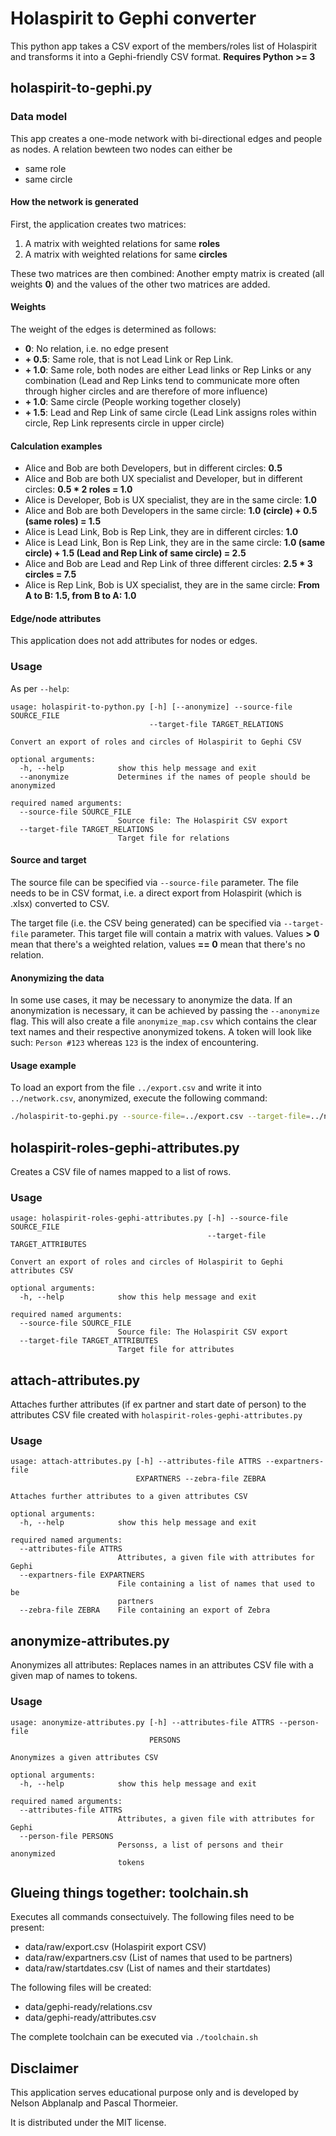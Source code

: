 # Holaspirit to Gephi converter

This python app takes a CSV export of the members/roles list of Holaspirit and transforms it into a Gephi-friendly
CSV format. **Requires Python >= 3**

## holaspirit-to-gephi.py

### Data model

This app creates a one-mode network with bi-directional edges and people as nodes. A relation bewteen two 
nodes can either be

 * same role
 * same circle

#### How the network is generated

First, the application creates two matrices:

 1. A matrix with weighted relations for same **roles**
 2. A matrix with weighted relations for same **circles**

These two matrices are then combined: Another empty matrix is created (all weights **0**) and the values of the other 
two matrices are added.

#### Weights

The weight of the edges is determined as follows:

 * **0**: No relation, i.e. no edge present
 * **+ 0.5**: Same role, that is not Lead Link or Rep Link.
 * **+ 1.0**: Same role, both nodes are either Lead links or Rep Links or any combination (Lead and Rep Links tend to 
 communicate more often through higher circles and are therefore of more influence)
 * **+ 1.0**: Same circle (People working together closely)
 * **+ 1.5**: Lead and Rep Link of same circle (Lead Link assigns roles within circle, Rep Link represents circle in 
 upper circle)

#### Calculation examples

* Alice and Bob are both Developers, but in different circles: **0.5**
* Alice and Bob are both UX specialist and Developer, but in different circles: **0.5 * 2 roles = 1.0**
* Alice is Developer, Bob is UX specialist, they are in the same circle: **1.0**
* Alice and Bob are both Developers in the same circle: **1.0 (circle) + 0.5 (same roles) = 1.5**
* Alice is Lead Link, Bob is Rep Link, they are in different circles: **1.0**
* Alice is Lead Link, Bon is Rep Link, they are in the same circle: **1.0 (same circle) + 1.5 (Lead and Rep  Link of same circle) = 2.5**
* Alice and Bob are Lead and Rep Link of three different circles: **2.5 * 3 circles = 7.5**
* Alice is Rep Link, Bob is UX specialist, they are in the same circle: **From A to B: 1.5, from B to A: 1.0**

#### Edge/node attributes

This application does not add attributes for nodes or edges.

### Usage

As per `--help`:

```
usage: holaspirit-to-python.py [-h] [--anonymize] --source-file SOURCE_FILE
                               --target-file TARGET_RELATIONS

Convert an export of roles and circles of Holaspirit to Gephi CSV

optional arguments:
  -h, --help            show this help message and exit
  --anonymize           Determines if the names of people should be anonymized

required named arguments:
  --source-file SOURCE_FILE
                        Source file: The Holaspirit CSV export
  --target-file TARGET_RELATIONS
                        Target file for relations
```

#### Source and target

The source file can be specified via `--source-file` parameter. The file needs to be in CSV format, i.e. a direct export 
from Holaspirit (which is .xlsx) converted to CSV.

The target file (i.e. the CSV being generated) can be specified via `--target-file` parameter. This target file will 
contain a matrix with values. Values **> 0** mean that there's a weighted relation, values **== 0** mean that there's 
no relation.

#### Anonymizing the data

In some use cases, it may be necessary to anonymize the data. If an anonymization is necessary, it can be achieved by 
passing the `--anonymize` flag. This will also create a file `anonymize_map.csv` which contains the clear text names and 
their respective anonymized tokens. A token will look like such: `Person #123` whereas `123` is the index of 
encountering.


#### Usage example

To load an export from the file `../export.csv` and write it into `../network.csv`, anonymized, execute the following 
command:

```bash
./holaspirit-to-gephi.py --source-file=../export.csv --target-file=../network.csv --anonymize
```

## holaspirit-roles-gephi-attributes.py

Creates a CSV file of names mapped to a list of rows.

### Usage

```
usage: holaspirit-roles-gephi-attributes.py [-h] --source-file SOURCE_FILE
                                            --target-file TARGET_ATTRIBUTES

Convert an export of roles and circles of Holaspirit to Gephi attributes CSV

optional arguments:
  -h, --help            show this help message and exit

required named arguments:
  --source-file SOURCE_FILE
                        Source file: The Holaspirit CSV export
  --target-file TARGET_ATTRIBUTES
                        Target file for attributes

```

## attach-attributes.py

Attaches further attributes (if ex partner and start date of person) to the attributes CSV file 
created with `holaspirit-roles-gephi-attributes.py`

### Usage

```
usage: attach-attributes.py [-h] --attributes-file ATTRS --expartners-file
                            EXPARTNERS --zebra-file ZEBRA

Attaches further attributes to a given attributes CSV

optional arguments:
  -h, --help            show this help message and exit

required named arguments:
  --attributes-file ATTRS
                        Attributes, a given file with attributes for Gephi
  --expartners-file EXPARTNERS
                        File containing a list of names that used to be
                        partners
  --zebra-file ZEBRA    File containing an export of Zebra
```

## anonymize-attributes.py

Anonymizes all attributes: Replaces names in an attributes CSV file with a given map of names to tokens.

### Usage

```
usage: anonymize-attributes.py [-h] --attributes-file ATTRS --person-file
                               PERSONS

Anonymizes a given attributes CSV

optional arguments:
  -h, --help            show this help message and exit

required named arguments:
  --attributes-file ATTRS
                        Attributes, a given file with attributes for Gephi
  --person-file PERSONS
                        Personss, a list of persons and their anonymized
                        tokens
```

## Glueing things together: toolchain.sh

Executes all commands consectuively. The following files need to be present:

 * data/raw/export.csv (Holaspirit export CSV)
 * data/raw/expartners.csv (List of names that used to be partners)
 * data/raw/startdates.csv (List of names and their startdates)
 
The following files will be created:

 * data/gephi-ready/relations.csv
 * data/gephi-ready/attributes.csv

The complete toolchain can be executed via `./toolchain.sh`

## Disclaimer

This application serves educational purpose only and is developed by Nelson Abplanalp and Pascal Thormeier.

It is distributed under the MIT license.
